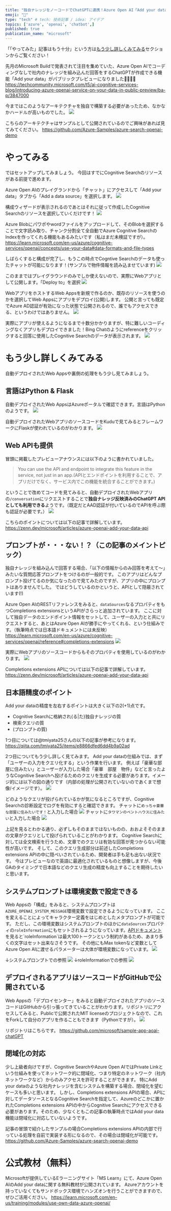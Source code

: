 ```yaml
---
title: "独自ナレッジをノーコードでChatGPTに連携！Azure Open AI「Add your data」"
emoji: "🎉"
type: "tech" # tech: 技術記事 / idea: アイデア
topics: ['azure', 'openai', 'chatbot',]
published: true
publication_name: "microsoft"
---
```


「「やってみた」記事はもう十分」という方は[もう少し詳しくみてみる](#もう少し詳しくみてみる)セクションからご覧ください！

先月のMicrosoft Buildで発表されて注目を集めていた、Azure Open AIでコーディングなしで社内のナレッジを組み込んだ回答をするChatGPTが作成できる機能「Add your data」がパブリックプレビューになりました🎉🎉🎉🎉
https://techcommunity.microsoft.com/t5/ai-cognitive-services-blog/introducing-azure-openai-service-on-your-data-in-public-preview/ba-p/3847000


今まではこのようなアーキテクチャを独自で構築する必要があったため、なかなかハードルが高いものでした。
![](/images/azure-openai-add-your-data/appcomponents.png)

こちらのアーキテクチャはサンプルとして公開されているのでご興味があれば見てみてください。
https://github.com/Azure-Samples/azure-search-openai-demo


# やってみる
ではセットアップしてみましょう。
今回はすでにCognitive Searchのリソースがある前提で進めます。

Azure Open AIのプレイグランドから「チャット」にアクセスして「Add your data」タブから「Add a data source」を選択します。
![](/images/azure-openai-add-your-data/1.png)


構成ウィザードが表示されるのであとはそれに従って作成したCognitive Searchのリソースを選択していくだけです！
![](/images/azure-openai-add-your-data/2.png)

Azure Blobにパワポやwordファイルをアップロードして、そのBlobを選択することで文字読み取り、チャンク分割全て全自動でAzure Cognitive SearchのIndexを作ってくれる機能もあるみたいです（私はまだ未検証ですが）。
https://learn.microsoft.com/en-us/azure/cognitive-services/openai/concepts/use-your-data#data-formats-and-file-types


しばらくすると構成が完了し、もうこの時点でCogntive Searchのデータも使ったチャットが可能になります！(サンプルで物件情報を読み込ませています)
![](/images/azure-openai-add-your-data/3.jpeg)

このままではプレイグラウンドのみでしか使えないので、実際にWebアプリとして公開します。「Deploy to」を選択
![](/images/azure-openai-add-your-data/4.jpeg)

WebアプリをホストするWeb Appsを新規で作るのか、既存のリソースを使うのかを選択してWeb Appsにアプリをデプロイ(公開)します。
公開と言っても既定でAzure AD認証が有効になった状態で公開されるので、誰でもアクセスできる、というわけではありません。
![](/images/azure-openai-add-your-data/5.png)

実際にアプリが使えるようになるまで十数分かかりますが、特に難しいコーディングなくアプリもデプロイできました！Bing Chatのようにreferenceをクリックすると回答に使用したCognitive Searchのデータが表示されます。
![](/images/azure-openai-add-your-data/6.jpeg)


# もう少し詳しくみてみる
自動デプロイされたWeb Appsや裏側の処理をもう少し見てみましょう。

## 言語はPython & Flask
自動デプロイされたWeb AppsはAzureポータルで確認できます。言語はPythonのようです。
![](/images/azure-openai-add-your-data/7.png)

自動デプロイされたWebアプリのソースコードをKuduで見てみるとフレームワークにFlaskが使われているのがわかります。
![](/images/azure-openai-add-your-data/8.jpeg)

## Web APIも提供
冒頭に掲載したプレビューアナウンスには以下のように書かれていました。
> You can use the API and endpoint to integrate this feature in the service, not just in an app.(APIとエンドポイントを利用することで、アプリだけでなく、サービス内でこの機能を統合することができます。)

ということで改めてコードを見てみると、自動デプロイされたWebアプリの`/conversation`にリクエストすることで**独自ナレッジ反映済みのChatGPT APIとしても利用できる**ようです。（既定だとAAD認証が付いているのでAPIを呼ぶ際も認証が必要です。）
![](/images/azure-openai-add-your-data/9.png)

こちらのポイントについては以下の記事で詳解しています。
https://zenn.dev/microsoft/articles/azure-openai-add-your-data-api

## プロンプトが・・・ない！？（この記事のメイントピック）
独自ナレッジを組み込んで回答する場合、「以下の情報からのみ回答を考えて〜」みたいな質問応答プロンプトをつけるのが一般的です。
このアプリはどんなプロンプト投げてるのか気になったので見てみたのですが、アプリの中にプロンプトはありませんでした。
ではどうしているのかというと、APIとして隠蔽されています(!)

Azure Open AIのRESTリファレンスをみると、`dataSources`なるプロパティをもつCompletions extensionsというAPIがさらっと追加されています。
ここに対して独自データのエンドポイント情報をセットして、ユーザーの入力とと共にリクエストすると、あとはAzure Open AIが勝手にやってくれる、という仕組みです。（執筆時点では日本語ドキュメントには未反映）
https://learn.microsoft.com/en-us/azure/cognitive-services/openai/reference#completions-extensions
![](/images/azure-openai-add-your-data/10.png)

実際にWebアプリのソースコードからもそのプロパティを使用しているのがわかります。
![](/images/azure-openai-add-your-data/12.png)

Completions extensions APIについては以下の記事で詳解しています。
https://zenn.dev/microsoft/articles/azure-openai-add-your-data-api

## 日本語精度のポイント
Add your dataの精度を左右するポイントは大きく以下の2(+1)点です。
- Cognitive Searchに格納され{る|た}独自ナレッジの質
- 検索クエリの質
- (プロンプトの質)

1つ目については@tmiyata25さんの以下の記事が参考になります。
https://qiita.com/tmiyata25/items/e8866dfed6dd4b9a02ad

2つ目についてもう少し詳しく見てみます。
Add your dataの仕組みでは、まず「ユーザーの入力をクエリ化する」という作業を行います。
例えば「豪華な部屋に住みたい」とユーザーが入力した場合「豪華　部屋　物件」などと言ったようなCognitive Searchへ投げるためのクエリを生成する必要があります。イメージ的には以下の図の通りです（内部の処理が公開されていないのであくまで想像/イメージです）。
![](/images/azure-openai-add-your-data/addyourdataarch.png)

どのようなクエリが投げられているかが気になるところですが、Cognitive Searchの診断設定でログを有効にすると確認できます。
チャットに`めっちゃ豪華な部屋に住みたいです！`と入力した場合
![](/images/azure-openai-add-your-data/17.png)
チャットに`タワマンのペントハウスに住みたい`と入力した場合
![](/images/azure-openai-add-your-data/18.png)

上記を見るとわかる通り、必ずしもそのままではないものの、おおよそそのままの文章がクエリとして投げられていることがわかります。
Cognitive Searchに対しては全文検索を行うため、文章でのクエリは有効な回答が見つからない可能性が高いです。
そして、このクエリ生成部分は前述したCompletions extensions APIの中に隠ぺいされているため、開発者は手も足も出ない状況です。
今はプレビューなので英語に最適化されているものと想像しますが、今後GAのタイミングで日本語などのクエリ生成の精度も向上することを期待したいと思います。


## システムプロンプトは環境変数で設定できる
Web Appsの「構成」をみると、システムプロンプトは`AZURE_OPENAI_SYSTEM_MESSAGE`環境変数で設定できるようになっています。
ここを変えることによってキャラクター定義をはじめとしたメタプロンプトが可能です。
ただし、この環境変数はシステムプロンプトのほかに`dataSources`プロパティの`roleInformation`にもセットされるようになっています。[APIドキュメント](https://learn.microsoft.com/en-us/azure/cognitive-services/openai/reference#example-response-3:~:text=There%E2%80%99s%20a%20100%20token%20limit%2C%20which%20counts%20towards%20the%20overall%20token%20limit.)を見ると`roleInformation`は最大100トークンという制約があるため、あまり多くの文字はセット出来なさそうです。
その他にもMax tokenなど変数としてAzure Open AIに渡せるパラメーターは大体が環境変数になっています。
![](/images/azure-openai-add-your-data/14.png)

↓システムプロンプトでの参照
![](/images/azure-openai-add-your-data/16.png)
↓roleInformationでの参照
![](/images/azure-openai-add-your-data/15.png)


## デプロイされるアプリはソースコードがGitHubで公開されている
Web Appsの「デプロイセンター」をみると自動デプロイされたアプリのソースコードはGitHubから引っ張ってきていることがわかります。リポジトリにアクセスしてみると、Publicで公開されたMIT licenseのプロジェクトなので、これをForkして自分のアプリを作ることもできます（Pythonですが）。
![](/images/azure-openai-add-your-data/13.png)

リポジトリはこちらです。
https://github.com/microsoft/sample-app-aoai-chatGPT

## 閉域化の対応
少し上級者向けですが、Cognitive SearchやAzure Open AIではPrivate Linkという仕組みを使ってネットワーク的に閉域化、つまり特定のネットワーク（社内ネットワークなど）からのみアクセスを許可することができます。
特にAdd your dataのような社内ナレッジを含むシステムを構築する場合、閉域化を望むケースも多いと思います。
しかし、Completions extensions APIの場合、APIに対してデータソースとなるCognitive Searchを指定して、Azureのどこかに置かれたCompletions extensions APIの中からCognitive Searchにアクセスできる必要があります。そのため、少なくともこの記事の執筆時点ではAdd your data機能は閉域化に対応していないようです。

記事の冒頭で紹介したサンプルの場合Completions extensions APIの内部で行っている処理を自前で実装する形になるので、その場合は閉域化が可能です。
https://github.com/Azure-Samples/azure-search-openai-demo


# 公式教材（無料）
Microsoftが提供しているEラーニングサイト「MS Learn」にて、Azure Open AIのAdd your dataに関する無料教材が公開されています。
Azureアカウントを持っていなくてもサンドボックス環境でハンズオンを行うことができますので、ぜひご活用ください。
https://learn.microsoft.com/en-us/training/modules/use-own-data-azure-openai/